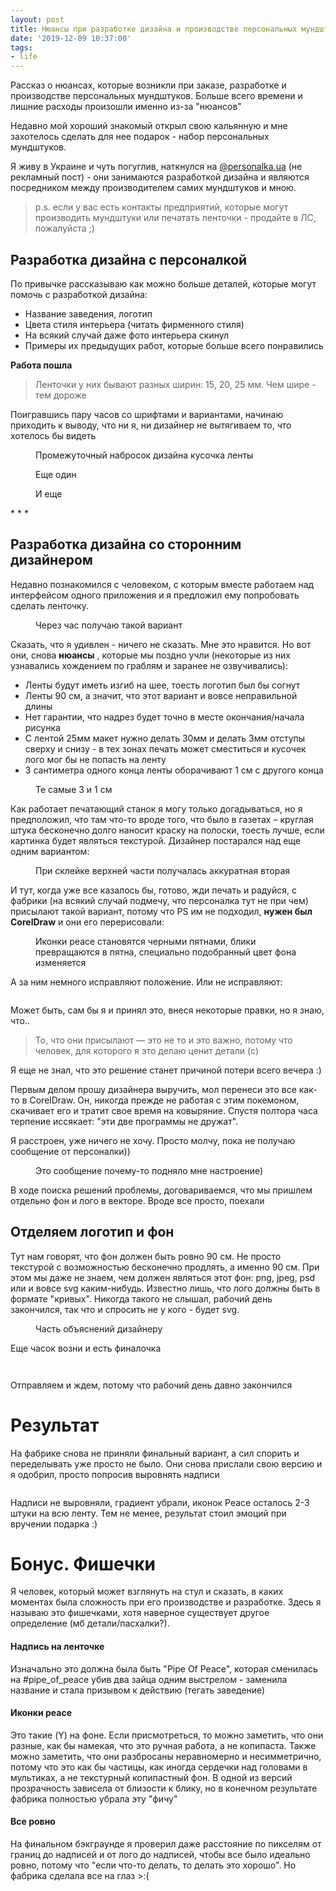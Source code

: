 ```yaml
---
layout: post
title: Нюансы при разработке дизайна и производстве персональных мундштуков
date: '2019-12-09 10:37:00'
tags:
- life
---
```


Рассказ о нюансах, которые возникли при заказе, разработке и производстве персональных мундштуков. Больше всего времени и лишние расходы произошли именно из-за "нюансов"

Недавно мой хороший знакомый открыл свою кальянную и мне захотелось сделать для нее подарок - набор персональных мундштуков.

Я живу в Украине и чуть погуглив, наткнулся на [@personalka.ua](https://instagram.com/personalka.ua) (не рекламный пост) - они занимаются разработкой дизайна и являются посредником между производителем самих мундштуков и мною.

> p.s. если у вас есть контакты предприятий, которые могут производить мундштуки или печатать ленточки - продайте в ЛС, пожалуйста ;)

## Разработка дизайна с персоналкой

По привычке рассказываю как можно больше деталей, которые могут помочь с разработкой дизайна:

- Название заведения, логотип
- Цвета стиля интерьера (читать фирменного стиля)
- На всякий случай даже фото интерьера скинул
- Примеры их предыдущих работ, которые больше всего понравились

**Работа пошла**

> Ленточки у них бывают разных ширин: 15, 20, 25 мм. Чем шире - тем дороже

Поигравшись пару часов со шрифтами и вариантами, начинаю приходить к выводу, что ни я, ни дизайнер не вытягиваем то, что хотелось бы видеть

<figure class="kg-card kg-image-card kg-card-hascaption"><img src="https://s3.blog.amd-nick.me/2019/11/image.png" class="kg-image" alt loading="lazy"><figcaption>Промежуточный набросок дизайна кусочка ленты</figcaption></img></figure><figure class="kg-card kg-image-card kg-card-hascaption"><img src="https://s3.blog.amd-nick.me/2019/11/image-1.png" class="kg-image" alt loading="lazy"><figcaption>Еще один</figcaption></img></figure><figure class="kg-card kg-image-card kg-card-hascaption"><img src="https://s3.blog.amd-nick.me/2019/11/image-2.png" class="kg-image" alt loading="lazy"><figcaption>И еще</figcaption></img></figure>
* * *

## Разработка дизайна со сторонним дизайнером

Недавно познакомился с человеком, с которым вместе работаем над интерфейсом одного приложения и я предложил ему попробовать сделать ленточку.

<figure class="kg-card kg-image-card kg-width-full kg-card-hascaption"><img src="https://s3.blog.amd-nick.me/2019/11/image-3.png" class="kg-image" alt loading="lazy"><figcaption>Через час получаю такой вариант</figcaption></img></figure>

Сказать, что я удивлен - ничего не сказать. Мне это нравится. Но вот они, снова **нюансы** , которые мы поздно учли (некоторые из них узнавались хождением по граблям и заранее не озвучивались):

- Ленты будут иметь изгиб на шее, тоесть логотип был бы согнут
- Ленты 90 см, а значит, что этот вариант и вовсе неправильной длины
- Нет гарантии, что надрез будет точно в месте окончания/начала рисунка
- С лентой 25мм макет нужно делать 30мм и делать 3мм отступы сверху и снизу - в тех зонах печать может сместиться и кусочек лого мог бы не попасть на ленту
- 3 сантиметра одного конца ленты оборачивают 1 см с другого конца
<figure class="kg-card kg-image-card kg-card-hascaption"><img src="https://s3.blog.amd-nick.me/2019/11/image-4.png" class="kg-image" alt loading="lazy"><figcaption>Те самые 3 и 1 см</figcaption></img></figure>

Как работает печатающий станок я могу только догадываться, но я предположил, что там что-то вроде того, что было в газетах – круглая штука бесконечно долго наносит краску на полоски, тоесть лучше, если картинка будет являться текстурой. Дизайнер постарался над еще одним вариантом:

<figure class="kg-card kg-image-card kg-width-full kg-card-hascaption"><img src="https://s3.blog.amd-nick.me/2019/11/image-5.png" class="kg-image" alt loading="lazy"><figcaption>При склейке верхней части получалась аккуратная вторая</figcaption></img></figure>

И тут, когда уже все казалось бы, готово, жди печать и радуйся, с фабрики (на всякий случай подмечу, что персоналка тут не при чем) присылают такой вариант, потому что PS им не подходил, **нужен был CorelDraw** и они его перерисовали:

<figure class="kg-card kg-image-card kg-width-wide kg-card-hascaption"><img src="https://s3.blog.amd-nick.me/2019/11/image-6.png" class="kg-image" alt loading="lazy"><figcaption>Иконки peace становятся черными пятнами, блики превращаются в пятна, специально подобранный цвет фона изменяется</figcaption></img></figure>

А за ним немного исправляют положение. Или не исправляют:

<figure class="kg-card kg-image-card kg-width-wide"><img src="https://s3.blog.amd-nick.me/2019/11/image-7.png" class="kg-image" alt loading="lazy"></img></figure>

Может быть, сам бы я и принял это, внеся некоторые правки, но я знаю, что..

> То, что они присылают — это не то и это важно, потому что человек, для которого я это делаю ценит детали (c)

Я еще не знал, что это решение станет причиной потери всего вечера :)

Первым делом прошу дизайнера выручить, мол перенеси это все как-то в CorelDraw. Он, никогда прежде не работая с этим покемоном, скачивает его и тратит свое время на ковыряние. Спустя полтора часа терпение иссякает: "эти две программы не дружат".

Я расстроен, уже ничего не хочу. Просто молчу, пока не получаю сообщение от персоналки))

<figure class="kg-card kg-image-card kg-card-hascaption"><img src="https://s3.blog.amd-nick.me/2019/11/image-8.png" class="kg-image" alt loading="lazy"><figcaption>Это сообщение почему-то подняло мне настроение)</figcaption></img></figure>

В ходе поиска решений проблемы, договариваемся, что мы пришлем отдельно фон и лого в векторе. Вроде все просто, поехали

## Отделяем логотип и фон

Тут нам говорят, что фон должен быть ровно 90 см. Не просто текстурой с возможностью бесконечно продлять, а именно 90 см. При этом мы даже не знаем, чем должен являться этот фон: png, jpeg, psd или и вовсе svg каким-нибудь. Известно лишь, что лого должны быть в формате "кривых". Никогда такого не слышал, рабочий день закончился, так что и спросить не у кого - будет svg.

<figure class="kg-card kg-image-card kg-card-hascaption"><img src="https://s3.blog.amd-nick.me/2019/11/image-9.png" class="kg-image" alt loading="lazy"><figcaption>Часть объяснений дизайнеру</figcaption></img></figure>

Еще часок возни и есть финалочка

<figure class="kg-card kg-image-card kg-width-full"><img src="https://s3.blog.amd-nick.me/2019/11/image-10.png" class="kg-image" alt loading="lazy"></figure><figure class="kg-card kg-image-card kg-width-full"><img src="https://s3.blog.amd-nick.me/2019/11/image-11.png" class="kg-image" alt loading="lazy"></img></figure>

Отправляем и ждем, потому что рабочий день давно закончился

# Результат

На фабрике снова не приняли финальный вариант, а сил спорить и переделывать уже просто не было. Они снова прислали свою версию и я одобрил, просто попросив выровнять надписи

<figure class="kg-card kg-image-card"><img src="https://s3.blog.amd-nick.me/2019/12/IMG_9044-1.jpg" class="kg-image" alt loading="lazy"></img></figure>

Надписи не выровняли, градиент убрали, иконок Peace осталось 2-3 штуки на всю ленту. Тем не менее, результат стоил эмоций при вручении подарка :)

# Бонус. Фишечки

Я человек, который может взглянуть на стул и сказать, в каких моментах была сложность при его производстве и разработке. Здесь я называю это фишечками, хотя наверное существует другое определение (мб детали/пасхалки?).

#### Надпись на ленточке

Изначально это должна была быть "Pipe Of Peace", которая сменилась на #pipe\_of\_peace убив два зайца одним выстрелом - заменила название и стала призывом к действию (тегать заведение)

#### Иконки peace

Это такие (Y) на фоне. Если присмотреться, то можно заметить, что они разные, как бы намекая, что это ручная работа, а не копипаста. Также можно заметить, что они разбросаны неравномерно и несимметрично, потому что это как бы частицы, как иногда сердечки над головами в мультиках, а не текстурный копипастный фон. В одной из версий прозрачность зависела от близости к блику, но в конечном результате фабрика полностью убрала эту "фичу"

#### Все ровно

На финальном бэкграунде я проверил даже расстояние по пикселям от границ до надписей и от лого до надписей, чтобы все было идеально ровно, потому что "если что-то делать, то делать это хорошо". Но фабрика сделала все на глаз \>:(

